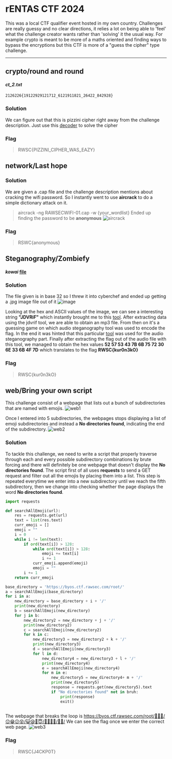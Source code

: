 rENTAS CTF 2024 
=====

This was a local CTF qualifier event hosted in my own country. Challenges are really guessy and no clear directions, it relies a lot on being able to 'feel' what the challenge creator wants rather than 'solving' it the usual way. For example crypto is meant to be more of a maths oriented and finding ways to bypass the encryptions but this CTF is more of a "guess the cipher" type challenge. 

---

## crypto/round and round


#### *ct_2.txt*
```txt
2126226{19122929121712_6121911821_26422_842928}
```

### Solution
We can figure out that this is pizzini cipher right away from the challenge description.
Just use this [decoder](https://www.cachesleuth.com/pizzini.html) to solve the cipher 

### Flag
> RWSC{PIZZINI_CIPHER_WAS_EAZY}

## network/Last hope 

### Solution
We are given a .cap file and the challenge description mentions about cracking the wifi password. So I instantly went to use **aircrack** to do a simple dictionary attack on it.
> aircrack -ng RAWSECWIFI-01.cap -w {your_wordlist}
Ended up finding the password to be **anonymous**
![aircrack](aircrack.jpg)

### Flag
> RSWC{anonymous}
## Steganography/Zombiefy

#### *kowai* [file](kowai)

### Solution
The file given is in base 32 so I threw it into cyberchef and ended up getting a .jpg image file out of it
![image](zombie.jpg)

Looking at the hex and ASCII values of the image, we can see a interesting string **"JDVRiF"** which instantly brought me to this [tool](https://github.com/CleasbyCode/jdvrif).
After extracting data using the jdvrif tool, we are able to obtain an mp3 file. From then on it's a guessing game on which audio steganography tool was used to encode the flag. In the end it was hinted that this particular [tool](https://github.com/danielcardeenas/AudioStego) was used for the audio steganography part. Finally after extracting the flag out of the audio file with this tool, we managed to obtain the hex values **52 57 53 43 7B 6B 75 72 30 6E 33 6B 4F 7D** which translates to the flag **RWSC{kur0n3kO}**

### Flag
> RWSC{kur0n3kO}

## web/Bring your own script

This challenge consist of a webpage that lists out a bunch of subdirectories that are named with emojis. 
![web1](web1.jpg)

Once I entered into 5 subdirectories, the webpages stops displaying a list of emoji subdirectories and instead a **No directories found**, indicating the end of the subdirectory. 
![web2](web2.jpg)

### Solution
To tackle this challenge, we need to write a script that properly traverse through each and every possible subdirectory combinations by brute forcing and there will definitely be one webpage that doesn't display the **No directories found**. The script first of all uses **requests** to send a GET request and filter out all the emojis by placing them into a list. This step is repeated everytime we enter into a new subdirectory until we reach the fifth subdirectory, then we change into checking whether the page displays the word **No directories found**. 

```python
import requests

def searchAllEmoji(url):
    res = requests.get(url)
    text = list(res.text)
    curr_emoji = []
    emoji = ""
    i = 0
    while i != len(text):
        if ord(text[i]) > 128: 
            while ord(text[i]) > 128:
                emoji += text[i]
                i += 1
            curr_emoji.append(emoji)
            emoji = ""
        i += 1
    return curr_emoji

base_directory = 'https://byos.ctf.rawsec.com/root/'
a = searchAllEmoji(base_directory)
for i in a:
    new_directory = base_directory + i + '/'
    print(new_directory)
    b = searchAllEmoji(new_directory)
    for j in b:
        new_directory2 = new_directory + j + '/'
        print(new_directory2)
        c = searchAllEmoji(new_directory2)
        for k in c:
            new_directory3 = new_directory2 + k + '/'
            print(new_directory3)
            d = searchAllEmoji(new_directory3)
            for l in d:
                new_directory4 = new_directory3 + l + '/'
                print(new_directory4)
                e = searchAllEmoji(new_directory4)
                for m in e:
                    new_directory5 = new_directory4+ m + '/'
                    print(new_directory5)
                    response = requests.get(new_directory5).text
                    if "No directories found" not in bruh:
                        print(response)
                        exit()
                        
```

The webpage that breaks the loop is https://byos.ctf.rawsec.com/root/🤤🤕😃/😔😁😕😵/😺😪🥴😇/🥰🥶🤣😂/🤧😅/
We can see the flag once we enter the correct web page. 
![web3](web3.jpg)

### Flag
> RWSC{J4CKP0T}




